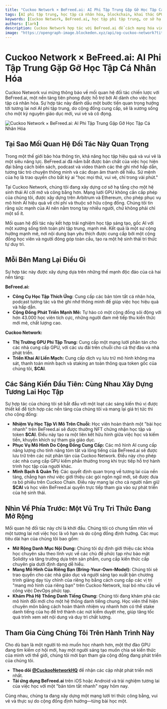 ```yaml
---
title: "Cuckoo Network × BeFreed.ai: AI Phi Tập Trung Gặp Gỡ Học Tập Cá Nhân Hóa"
tags: [AI phi tập trung, học tập cá nhân hóa, blockchain, khai thác GPU]
keywords: [Cuckoo Network, BeFreed.ai, học tập phi tập trung, cơ sở hạ tầng AI, công nghệ blockchain]
authors: [lark]
description: Cuckoo Network hợp tác với BeFreed.ai để cách mạng hóa việc học tập cá nhân hóa thông qua AI phi tập trung và công nghệ blockchain, mang đến trải nghiệm giáo dục vui vẻ, do cộng đồng định hướng.
image: "https://opengraph-image.blockeden.xyz/api/og-cuckoo-network?title=Cuckoo%20Network%20%C3%97%20BeFreed.ai:%20AI%20Phi%20T%E1%BA%ADp%20Trung%20G%E1%BA%B7p%20G%E1%BB%A1%20H%E1%BB%8Dc%20T%E1%BA%ADp%20C%C3%A1%20Nh%C3%A2n%20H%C3%B3a"
---
```


# Cuckoo Network × BeFreed.ai: AI Phi Tập Trung Gặp Gỡ Học Tập Cá Nhân Hóa

Cuckoo Network vui mừng thông báo về mối quan hệ đối tác chiến lược với BeFreed.ai, một nền tảng tiên phong được hỗ trợ bởi AI dành cho việc học tập cá nhân hóa. Sự hợp tác này đánh dấu một bước tiến quan trọng hướng tới tương lai nơi AI phi tập trung, do cộng đồng cung cấp, sẽ là xương sống cho một kỷ nguyên giáo dục mới, vui vẻ và cô đọng.

![Cuckoo Network × BeFreed.ai: AI Phi Tập Trung Gặp Gỡ Học Tập Cá Nhân Hóa](https://opengraph-image.blockeden.xyz/api/og-cuckoo-network?title=Cuckoo%20Network%20%C3%97%20BeFreed.ai:%20AI%20Phi%20T%E1%BA%ADp%20Trung%20G%E1%BA%B7p%20G%E1%BB%A1%20H%E1%BB%8Dc%20T%E1%BA%ADp%20C%C3%A1%20Nh%C3%A2n%20H%C3%B3a)

## Tại Sao Mối Quan Hệ Đối Tác Này Quan Trọng

Trong một thế giới bão hòa thông tin, khả năng học tập hiệu quả và vui vẻ là một siêu năng lực. BeFreed.ai đã nắm bắt được bản chất của việc học hiện đại bằng cách biến sách, podcast và video thành các thẻ ghi nhớ hấp dẫn, tương tác trò chuyện thông minh và các đoạn âm thanh dễ hiểu. Sứ mệnh của họ là trao quyền cho bất kỳ ai "học mọi thứ, vui vẻ, chỉ trong vài phút."

Tại Cuckoo Network, chúng tôi đang xây dựng cơ sở hạ tầng cho một hệ sinh thái AI cởi mở và công bằng hơn. Mạng lưới GPU không cần cấp phép của chúng tôi, được xây dựng trên Arbitrum và Ethereum, cho phép phục vụ mô hình AI hiệu quả về chi phí và thuộc sở hữu cộng đồng. Chúng tôi tin rằng sức mạnh của AI nên nằm trong tay nhiều người, chứ không phải chỉ một số ít.

Mối quan hệ đối tác này kết hợp trải nghiệm học tập sáng tạo, gốc AI với một xương sống tính toán phi tập trung, mạnh mẽ. Kết quả là một sự cộng hưởng mạnh mẽ, nơi nội dung bạn yêu thích được cung cấp bởi một cộng đồng học viên và người đóng góp toàn cầu, tạo ra một hệ sinh thái tri thức tự duy trì.

## Mỗi Bên Mang Lại Điều Gì

Sự hợp tác này được xây dựng dựa trên những thế mạnh độc đáo của cả hai nền tảng:

**BeFreed.ai:**

*   **Công Cụ Học Tập Thích Ứng:** Cung cấp các bản tóm tắt cá nhân hóa, podcast tương tác và thẻ ghi nhớ thông minh để giúp việc học hiệu quả và hấp dẫn.
*   **Cộng Đồng Phát Triển Mạnh Mẽ:** Tự hào có một cộng đồng sôi động với hơn 43.000 học viên tích cực, những người đam mê tiếp thu kiến thức mới mẻ, chất lượng cao.

**Cuckoo Network:**

*   **Thị Trường GPU Phi Tập Trung:** Cung cấp một mạng lưới phân tán cho các nhà cung cấp GPU, với các ưu đãi trên chuỗi cho cả thợ đào và nhà phát triển.
*   **Triển Khai AI Liền Mạch:** Cung cấp dịch vụ lưu trữ mô hình không ma sát, thanh toán minh bạch và staking an toàn thông qua token gốc của chúng tôi, **$CAI**.

## Các Sáng Kiến Đầu Tiên: Cùng Nhau Xây Dựng Tương Lai Học Tập

Sự hợp tác của chúng tôi sẽ bắt đầu với một loạt các sáng kiến thú vị được thiết kế để tích hợp các nền tảng của chúng tôi và mang lại giá trị tức thì cho cộng đồng:

*   **Nhiệm Vụ Học Tập Vi Mô Trên Chuỗi:** Học viên hoàn thành một "bài học nhanh" trên BeFreed.ai sẽ được thưởng NFT chứng nhận học tập và token **$CAI**. Điều này tạo ra một liên kết hữu hình giữa việc học và kiếm tiền, khuyến khích sự tham gia giáo dục.
*   **Phục Vụ Mô Hình Do Cộng Đồng Cung Cấp:** Các mô hình AI cung cấp năng lượng cho tính năng tóm tắt và lồng tiếng của BeFreed.ai sẽ được lưu trữ trên các nút phân tán của Cuckoo Network. Điều này cho phép các nhà cung cấp GPU kiếm phần thưởng trong khi trực tiếp hỗ trợ hành trình học tập của người khác.
*   **Minh Bạch & Quản Trị:** Các quyết định quan trọng về tương lai của nền tảng, chẳng hạn như việc giới thiệu các gói ngôn ngữ mới, sẽ được đưa ra bỏ phiếu trên Cuckoo Chain. Điều này mang lại cho cả người nắm giữ **$CAI** và học viên BeFreed.ai quyền trực tiếp tham gia vào sự phát triển của hệ sinh thái.

## Nhìn Về Phía Trước: Một Vũ Trụ Tri Thức Đang Mở Rộng

Mối quan hệ đối tác này chỉ là khởi đầu. Chúng tôi có chung tầm nhìn về một tương lai nơi việc học là vô hạn và do cộng đồng định hướng. Các mục tiêu dài hạn của chúng tôi bao gồm:

*   **Mở Rộng Danh Mục Nội Dung:** Chúng tôi dự định giới thiệu các khóa học chuyên sâu theo lĩnh vực về các chủ đề phức tạp như bảo mật Solidity và tăng trưởng dựa trên sản phẩm, cung cấp kiến thức cấp chuyên gia dưới định dạng dễ hiểu.
*   **Mang Mô Hình Của Riêng Bạn (Bring-Your-Own-Model):** Chúng tôi sẽ trao quyền cho các nhà giáo dục và người sáng tạo xuất bản chương trình giảng dạy tùy chỉnh của riêng họ bằng cách cung cấp các vị trí "mang mô hình của riêng bạn" trên Cuckoo Network, loại bỏ nhu cầu về công việc DevOps phức tạp.
*   **Khám Phá Hệ Thống Danh Tiếng Chung:** Chúng tôi đang khám phá các mô hình đổi mới cho một hệ thống danh tiếng chung. Học viên thể hiện chuyên môn bằng cách hoàn thành nhiệm vụ nhanh hơn có thể stake danh tiếng của họ để trở thành các nút kiểm duyệt nhẹ, giúp tăng tốc quá trình xem xét nội dung và duy trì chất lượng.

## Tham Gia Cùng Chúng Tôi Trên Hành Trình Này

Cho dù bạn là một người tò mò muốn học nhanh hơn, một thợ đào GPU đang tìm kiếm cơ hội mới, hay một người sáng tạo muốn chia sẻ kiến thức của mình với thế giới, chúng tôi mời bạn tham gia cộng đồng đang phát triển của chúng tôi.

*   **Theo dõi [@CuckooNetworkHQ](https://www.google.com/search?q=https://twitter.com/CuckooNetworkHQ)** để nhận các cập nhật phát triển mới nhất.
*   **Tải ứng dụng BeFreed.ai** trên iOS hoặc Android và trải nghiệm tương lai của việc học với một "bản tóm tắt nhanh" ngay hôm nay.

Cùng nhau, chúng ta đang xây dựng một mạng lưới tri thức công bằng, vui vẻ và thực sự do cộng đồng định hướng—từng bài học một.